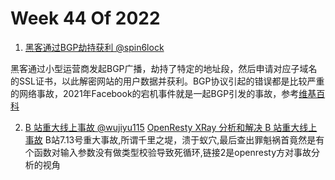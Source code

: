 # Week 44 Of 2022

1. [黑客通过BGP劫持获利 @spin6lock](https://www.solidot.org/story?sid=72867)

黑客通过小型运营商发起BGP广播，劫持了特定的地址段，然后申请对应子域名的SSL证书，以此解密网站的用户数据并获利。BGP协议引起的错误都是比较严重的网络事故，2021年Facebook的宕机事件就是一起BGP引发的事故，参考[维基百科](https://zh.wikipedia.org/zh-cn/%E8%BE%B9%E7%95%8C%E7%BD%91%E5%85%B3%E5%8D%8F%E8%AE%AE)

2. [B 站重大线上事故 @wujiyu115](https://mp.weixin.qq.com/s/nGtC5lBX_Iaj57HIdXq3Qg)
     [OpenResty XRay 分析和解决 B 站重大线上事故](https://blog.openresty.com.cn/cn/bilibili-xray-incident/)
 B站7.13号重大事故,所谓千里之堤，溃于蚁穴,最后查出罪魁祸首竟然是有个函数对输入参数没有做类型校验导致死循环,链接2是openresty方对事故分析的视角
